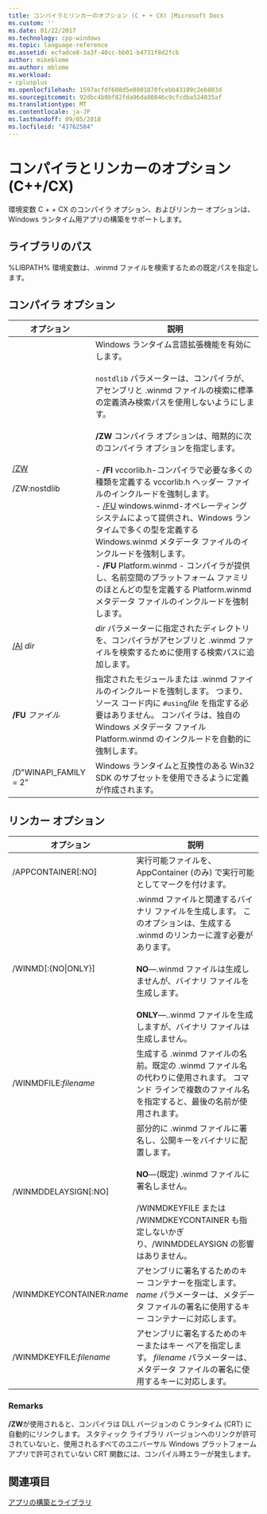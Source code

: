 ```yaml
---
title: コンパイラとリンカーのオプション (C + + CX) |Microsoft Docs
ms.custom: ''
ms.date: 01/22/2017
ms.technology: cpp-windows
ms.topic: language-reference
ms.assetid: ecfadce8-3a3f-40cc-bb01-b4731f8d2fcb
author: mikeblome
ms.author: mblome
ms.workload:
- cplusplus
ms.openlocfilehash: 1597acfdf608d5e8801870fcebb43109c2eb803d
ms.sourcegitcommit: 92dbc4b9bf82fda96da80846c9cfcdba524035af
ms.translationtype: MT
ms.contentlocale: ja-JP
ms.lasthandoff: 09/05/2018
ms.locfileid: "43762584"
---
```

# <a name="compiler-and-linker-options-ccx"></a>コンパイラとリンカーのオプション (C++/CX)
環境変数 C + + CX のコンパイラ オプション、およびリンカー オプションは、Windows ランタイム用アプリの構築をサポートします。  
  
## <a name="library-path"></a>ライブラリのパス  
 %LIBPATH% 環境変数は、.winmd ファイルを検索するための既定パスを指定します。  
  
## <a name="compiler-options"></a>コンパイラ オプション  
  
|オプション|説明|  
|------------|-----------------|  
|[/ZW](../build/reference/zw-windows-runtime-compilation.md)<br /><br /> /ZW:nostdlib|Windows ランタイム言語拡張機能を有効にします。<br /><br /> `nostdlib` パラメーターは、コンパイラが、アセンブリと .winmd ファイルの検索に標準の定義済み検索パスを使用しないようにします。<br /><br /> **/ZW** コンパイラ オプションは、暗黙的に次のコンパイラ オプションを指定します。<br /><br /> -   **/FI** vccorlib.h-コンパイラで必要な多くの種類を定義する vccorlib.h ヘッダー ファイルのインクルードを強制します。<br />-   [/FU](../build/reference/fu-name-forced-hash-using-file.md) windows.winmd-オペレーティング システムによって提供され、Windows ランタイムで多くの型を定義する Windows.winmd メタデータ ファイルのインクルードを強制します。<br />-   **/FU** Platform.winmd - コンパイラが提供し、名前空間のプラットフォーム ファミリのほとんどの型を定義する Platform.winmd メタデータ ファイルのインクルードを強制します。|  
|[/AI](../build/reference/ai-specify-metadata-directories.md) *dir*|*dir* パラメーターに指定されたディレクトリを、コンパイラがアセンブリと .winmd ファイルを検索するために使用する検索パスに追加します。|  
|**/FU**  *ファイル*|指定されたモジュールまたは .winmd ファイルのインクルードを強制します。 つまり、ソース コード内に `#using`*file* を指定する必要はありません。 コンパイラは、独自の Windows メタデータ ファイル Platform.winmd のインクルードを自動的に強制します。|  
|/D"WINAPI_FAMILY = 2"|Windows ランタイムと互換性のある Win32 SDK のサブセットを使用できるように定義が作成されます。|  
  
## <a name="linker-options"></a>リンカー オプション  
  
|オプション|説明|  
|------------|-----------------|  
|/APPCONTAINER[:NO]|実行可能ファイルを、AppContainer (のみ) で実行可能としてマークを付けます。|  
|/WINMD[:{NO&#124;ONLY}]|.winmd ファイルと関連するバイナリ ファイルを生成します。 このオプションは、生成する .winmd のリンカーに渡す必要があります。<br /><br /> **NO**—.winmd ファイルは生成しませんが、バイナリ ファイルを生成します。<br /><br /> **ONLY**—..winmd ファイルを生成しますが、バイナリ ファイルは生成しません。|  
|/WINMDFILE:*filename*|生成する .winmd ファイルの名前。既定の .winmd ファイル名の代わりに使用されます。 コマンド ラインで複数のファイル名を指定すると、最後の名前が使用されます。|  
|/WINMDDELAYSIGN[:NO]|部分的に .winmd ファイルに署名し、公開キーをバイナリに配置します。<br /><br /> **NO**—(既定) .winmd ファイルに署名しません。<br /><br /> /WINMDKEYFILE または /WINMDKEYCONTAINER も指定しないかぎり、/WINMDDELAYSIGN の影響はありません。|  
|/WINMDKEYCONTAINER:*name*|アセンブリに署名するためのキー コンテナーを指定します。 *name* パラメーターは、メタデータ ファイルの署名に使用するキー コンテナーに対応します。|  
|/WINMDKEYFILE:*filename*|アセンブリに署名するためのキーまたはキー ペアを指定します。 *filename* パラメーターは、メタデータ ファイルの署名に使用するキーに対応します。|  
  
### <a name="remarks"></a>Remarks  
 **/ZW**が使用されると、コンパイラは DLL バージョンの C ランタイム (CRT) に自動的にリンクします。 スタティック ライブラリ バージョンへのリンクが許可されていないと、使用されるすべてのユニバーサル Windows プラットフォーム アプリで許可されていない CRT 関数には、コンパイル時エラーが発生します。  
  
## <a name="see-also"></a>関連項目  
 [アプリの構築とライブラリ](../cppcx/building-apps-and-libraries-c-cx.md)